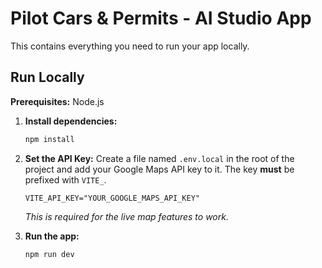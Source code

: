 # Pilot Cars & Permits - AI Studio App

This contains everything you need to run your app locally.

## Run Locally

**Prerequisites:** Node.js

1.  **Install dependencies:**
    ```bash
    npm install
    ```
2.  **Set the API Key:**
    Create a file named `.env.local` in the root of the project and add your Google Maps API key to it. The key **must** be prefixed with `VITE_`.

    ```
    VITE_API_KEY="YOUR_GOOGLE_MAPS_API_KEY"
    ```
    *This is required for the live map features to work.*

3.  **Run the app:**
    ```bash
    npm run dev
    ```